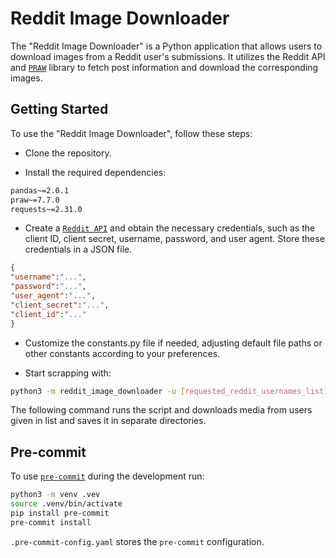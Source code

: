# Reddit Image Downloader
The "Reddit Image Downloader" is a Python application that allows users to download images from a Reddit user's submissions. It utilizes the Reddit API and [`PRAW`](https://praw.readthedocs.io/en/stable/getting_started/quick_start.html) library to fetch post information and download the corresponding images.

## Getting Started
To use the "Reddit Image Downloader", follow these steps:

 - Clone the repository.

 - Install the required dependencies:

```sh
pandas~=2.0.1
praw~=7.7.0
requests~=2.31.0
```

 - Create a [`Reddit API`](https://www.reddit.com/dev/api/) and obtain the necessary credentials, such as the client ID, client secret, username, password, and user agent. Store these credentials in a JSON file.

```json
{
"username":"...",
"password":"...",
"user_agent":"...",
"client_secret":"...",
"client_id":"..."
}

```

 - Customize the constants.py file if needed, adjusting default file paths or other constants according to your preferences.
 
 - Start scrapping with:

```sh
python3 -m reddit_image_downloader -u [requested_reddit_usernames_list]
```

The following command runs the script and downloads media from users given in list and saves it in separate directories.

## Pre-commit

To use [`pre-commit`](https://pre-commit.com) during the development run:

```sh
python3 -m venv .vev
source .venv/bin/activate
pip install pre-commit
pre-commit install
```

`.pre-commit-config.yaml` stores the `pre-commit` configuration.
